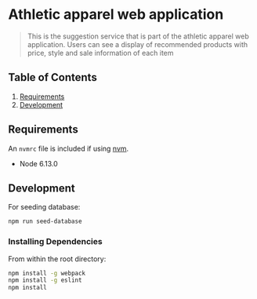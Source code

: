 # Athletic apparel web application

> This is the suggestion service that is part of the athletic apparel web application. Users can see a display of recommended products with price, style and sale information of each item


## Table of Contents

1. [Requirements](#requirements)
1. [Development](#development)


## Requirements

An `nvmrc` file is included if using [nvm](https://github.com/creationix/nvm).

- Node 6.13.0

## Development
For seeding database:

```sh
npm run seed-database
```

### Installing Dependencies

From within the root directory:

```sh
npm install -g webpack
npm install -g eslint
npm install
```
